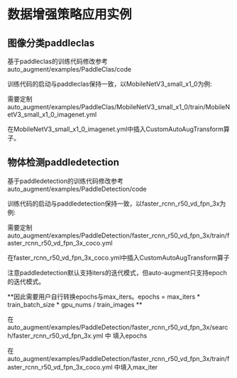 数据增强策略应用实例
===

## 图像分类paddleclas

基于paddleclas的训练代码修改参考auto_augment/examples/PaddleClas/code

训练代码的启动与paddleclas保持一致，以MobileNetV3_small_x1_0为例:

需要定制auto_augment/examples/PaddleClas/MobileNetV3_small_x1_0/train/MobileNetV3_small_x1_0_imagenet.yml

在MobileNetV3_small_x1_0_imagenet.yml中插入CustomAutoAugTransform算子。





## 物体检测paddledetection

基于paddledetection的训练代码修改参考auto_augment/examples/PaddleDetection/code

训练代码的启动与paddledetection保持一致，以faster_rcnn_r50_vd_fpn_3x为例:

需要定制auto_augment/examples/PaddleDetection/faster_rcnn_r50_vd_fpn_3x/train/faster_rcnn_r50_vd_fpn_3x_coco.yml

在faster_rcnn_r50_vd_fpn_3x_coco.yml中插入CustomAutoAugTransform算子

注意paddledetection默认支持iters的迭代模式，但auto-augment只支持epoch的迭代模式。

**因此需要用户自行转换epochs与max_iters。epochs = max_iters * train_batch_size * gpu_nums / train_images **

在auto_augment/examples/PaddleDetection/faster_rcnn_r50_vd_fpn_3x/search/faster_rcnn_r50_vd_fpn_3x.yml 中 填入epochs

在auto_augment/examples/PaddleDetection/faster_rcnn_r50_vd_fpn_3x/train/faster_rcnn_r50_vd_fpn_3x_coco.yml 中填入max_iter



### 
